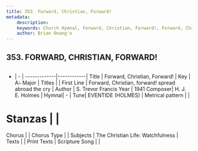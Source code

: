 ```yaml
---
title: 353. Forward, Christian, Forward!
metadata:
    description: 
    keywords: Church Hymnal, Forward, Christian, Forward!, Forward, Christian, forward! spread abroad the cry, 
    author: Brian Onang'o
---
```



## 353. FORWARD, CHRISTIAN, FORWARD!

```txt

```

- |   -  |
-------------|------------|
Title | Forward, Christian, Forward! |
Key | A♭ Major |
Titles |  |
First Line | Forward, Christian, forward! spread abroad the cry |
Author | S. Trevor Francis
Year | 1941
Composer| H. J. E. Holmes |
Hymnal|  - |
Tune| EVENTIDE (HOLMES) |
Metrical pattern | |
# Stanzas |  |
Chorus |  |
Chorus Type |  |
Subjects | The Christian Life: Watchfulness |
Texts |  |
Print Texts | 
Scripture Song |  |
  
